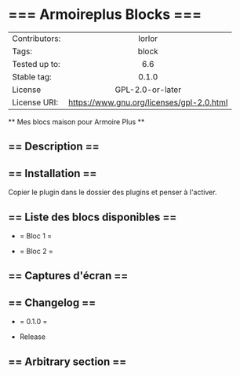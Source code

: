 # === Armoireplus Blocks ===

| | |
|--- | :-:|
|Contributors:   | lorlor|
|Tags:     |block |
|Tested up to:      | 6.6|
| Stable tag:| 0.1.0|
| License| GPL-2.0-or-later|
|License URI: | https://www.gnu.org/licenses/gpl-2.0.html|



** Mes blocs maison pour Armoire Plus **

## == Description ==



## == Installation ==

Copier le plugin dans le dossier des plugins et penser à l'activer.


## == Liste des blocs disponibles ==

- = Bloc 1  =


- = Bloc 2  =


## == Captures d'écran ==



## == Changelog ==

- = 0.1.0 =
* Release

## == Arbitrary section ==


